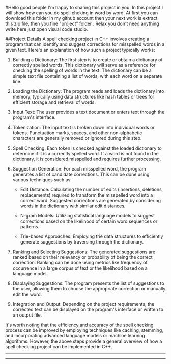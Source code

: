 #Hello good people I'm happy to sharing this project in you.
In this project I will show how can you do spell cheking in word by word.
At first you can download this folder in my github account then your next work is 
extract this zip file, then you fine "project" folder .
Relax you don't need anything write here just open visual code studio.

##Project Details
A spell checking project in C++ involves creating a program that can identify and suggest corrections for misspelled words in a given text. Here's an explanation of how such a project typically works:

1. Building a Dictionary: The first step is to create or obtain a dictionary of correctly spelled words. This dictionary will serve as a reference for checking the spelling of words in the text. The dictionary can be a simple text file containing a list of words, with each word on a separate line.

2. Loading the Dictionary: The program reads and loads the dictionary into memory, typically using data structures like hash tables or trees for efficient storage and retrieval of words.

3. Input Text: The user provides a text document or enters text through the program's interface.

4. Tokenization: The input text is broken down into individual words or tokens. Punctuation marks, spaces, and other non-alphabetic characters are generally removed or ignored during this step.

5. Spell Checking: Each token is checked against the loaded dictionary to determine if it is a correctly spelled word. If a word is not found in the dictionary, it is considered misspelled and requires further processing.

6. Suggestion Generation: For each misspelled word, the program generates a list of candidate corrections. This can be done using various techniques such as:

   - Edit Distance: Calculating the number of edits (insertions, deletions, replacements) required to transform the misspelled word into a correct word. Suggested corrections are generated by considering words in the dictionary with similar edit distances.
   
   - N-gram Models: Utilizing statistical language models to suggest corrections based on the likelihood of certain word sequences or patterns.

   - Trie-based Approaches: Employing trie data structures to efficiently generate suggestions by traversing through the dictionary.

7. Ranking and Selecting Suggestions: The generated suggestions are ranked based on their relevancy or probability of being the correct correction. Ranking can be done using metrics like frequency of occurrence in a large corpus of text or the likelihood based on a language model.

8. Displaying Suggestions: The program presents the list of suggestions to the user, allowing them to choose the appropriate correction or manually edit the word.

9. Integration and Output: Depending on the project requirements, the corrected text can be displayed on the program's interface or written to an output file.

It's worth noting that the efficiency and accuracy of the spell checking process can be improved by employing techniques like caching, stemming, and incorporating advanced language models or machine learning algorithms. However, the above steps provide a general overview of how a spell checking project can be implemented in C++.

--------------------------------------------------------------------------------------------------------------------------------------------------------------------------------------------------------------------------------------------------------------------------------------------------------------------
----------------------------------------------------------------------------------------------------------------------------------------------------------------------------------------------------------------------------------------------------------------------------------------------------------------------------------------------------------

